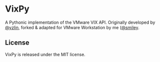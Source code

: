 # VixPy

A Pythonic implementation of the VMware VIX API. Originally developed by [@yzlin](https://github.com/yzlin), forked & adapted for VMware Workstation by me ([@smiley](https://github.com/smiley).

## License
VixPy is released under the MIT license.
